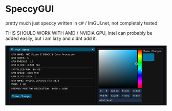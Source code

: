 # SpeccyGUI
pretty much just speccy written in c# / ImGUI.net, not completely tested

THIS SHOULD WORK WITH AMD / NVIDIA GPU, intel can probably be added easily, but i am lazy and didnt add it.


![Screenshot](Screenshot1.png)
